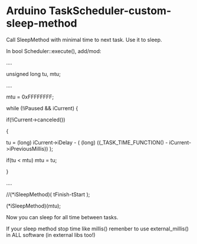 # Arduino TaskScheduler-custom-sleep-method
Call SleepMethod with minimal time to next task. Use it to sleep.

In bool Scheduler::execute(), add/mod:

....

unsigned long tu, mtu;

....

mtu = 0xFFFFFFFF;


while (!iPaused && iCurrent) {


if(!iCurrent->canceled())

{

  tu = (long) iCurrent->iDelay - ( (long) ((_TASK_TIME_FUNCTION() - iCurrent->iPreviousMillis)) );
  
  if(tu < mtu) mtu = tu;
  
}    

....

//(*iSleepMethod)( tFinish-tStart );

(*iSleepMethod)(mtu);


Now you can sleep for all time between tasks.

If your sleep method stop time like millis() remenber to use external_millis() in ALL software (in external libs too!)

